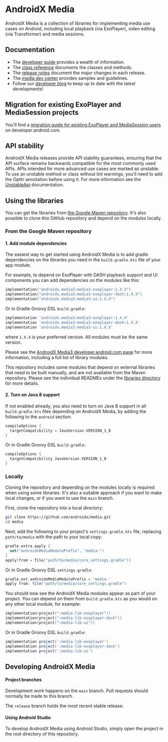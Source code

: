 # AndroidX Media

AndroidX Media is a collection of libraries for implementing media use cases on
Android, including local playback (via ExoPlayer), video editing (via Transformer) and media sessions.

## Documentation

*   The [developer guide][] provides a wealth of information.
*   The [class reference][] documents the classes and methods.
*   The [release notes][] document the major changes in each release.
*   The [media dev center][] provides samples and guidelines.
*   Follow our [developer blog][] to keep up to date with the latest
    developments!

[developer guide]: https://developer.android.com/guide/topics/media/media3
[class reference]: https://developer.android.com/reference/androidx/media3/common/package-summary
[release notes]: RELEASENOTES.md
[media dev center]: https://developer.android.com/media
[developer blog]: https://medium.com/google-exoplayer

## Migration for existing ExoPlayer and MediaSession projects

You'll find a [migration guide for existing ExoPlayer and MediaSession users][]
on developer.android.com.

[migration guide for existing ExoPlayer and MediaSession users]: https://developer.android.com/guide/topics/media/media3/getting-started/migration-guide

## API stability

AndroidX Media releases provide API stability guarantees, ensuring that the API
surface remains backwards compatible for the most commonly used APIs. APIs
intended for more advanced use cases are marked as unstable. To use an unstable
method or class without lint warnings, you’ll need to add the OptIn annotation
before using it. For more information see the [UnstableApi][] documentation.

[UnstableApi]: https://github.com/androidx/media/blob/main/libraries/common/src/main/java/androidx/media3/common/util/UnstableApi.java

## Using the libraries

You can get the libraries from [the Google Maven repository][]. It's
also possible to clone this GitHub repository and depend on the modules locally.

[the Google Maven repository]: https://developer.android.com/studio/build/dependencies#google-maven

### From the Google Maven repository

#### 1. Add module dependencies

The easiest way to get started using AndroidX Media is to add gradle
dependencies on the libraries you need in the `build.gradle.kts` file of your
app module.

For example, to depend on ExoPlayer with DASH playback support and UI components
you can add dependencies on the modules like this:

```kotlin
implementation("androidx.media3:media3-exoplayer:1.X.X")
implementation("androidx.media3:media3-exoplayer-dash:1.X.X")
implementation("androidx.media3:media3-ui:1.X.X")
```

Or in Gradle Groovy DSL `build.gradle`:

```groovy
implementation 'androidx.media3:media3-exoplayer:1.X.X'
implementation 'androidx.media3:media3-exoplayer-dash:1.X.X'
implementation 'androidx.media3:media3-ui:1.X.X'
```

where `1.X.X` is your preferred version. All modules must be the same version.

Please see the [AndroidX Media3 developer.android.com page][] for more
information, including a full list of library modules.

This repository includes some modules that depend on external libraries that
need to be built manually, and are not available from the Maven repository.
Please see the individual READMEs under the [libraries directory][] for more
details.

[AndroidX Media3 developer.android.com page]: https://developer.android.com/jetpack/androidx/releases/media3#declaring_dependencies
[libraries directory]: libraries

#### 2. Turn on Java 8 support

If not enabled already, you also need to turn on Java 8 support in all
`build.gradle.kts` files depending on AndroidX Media, by adding the following to
the `android` section:

```kotlin
compileOptions {
  targetCompatibility = JavaVersion.VERSION_1_8
}
```

Or in Gradle Groovy DSL `build.gradle`:

```groovy
compileOptions {
  targetCompatibility JavaVersion.VERSION_1_8
}
```

### Locally

Cloning the repository and depending on the modules locally is required when
using some libraries. It's also a suitable approach if you want to make local
changes, or if you want to use the `main` branch.

First, clone the repository into a local directory:

```sh
git clone https://github.com/androidx/media.git
cd media
```

Next, add the following to your project's `settings.gradle.kts` file, replacing
`path/to/media` with the path to your local copy:

```kotlin
gradle.extra.apply {
  set("androidxMediaModulePrefix", "media-")
}
apply(from = file("path/to/media/core_settings.gradle"))
```

Or in Gradle Groovy DSL `settings.gradle`:

```groovy
gradle.ext.androidxMediaModulePrefix = 'media-'
apply from: file("path/to/media/core_settings.gradle")
```

You should now see the AndroidX Media modules appear as part of your project.
You can depend on them from `build.gradle.kts` as you would on any other local
module, for example:

```kotlin
implementation(project(":media-lib-exoplayer"))
implementation(project(":media-lib-exoplayer-dash"))
implementation(project(":media-lib-ui"))
```

Or in Gradle Groovy DSL `build.gradle`:

```groovy
implementation project(':media-lib-exoplayer')
implementation project(':media-lib-exoplayer-dash')
implementation project(':media-lib-ui')
```

## Developing AndroidX Media

#### Project branches

Development work happens on the `main` branch. Pull requests should normally be
made to this branch.

The `release` branch holds the most recent stable release.

#### Using Android Studio

To develop AndroidX Media using Android Studio, simply open the project in the
root directory of this repository.
